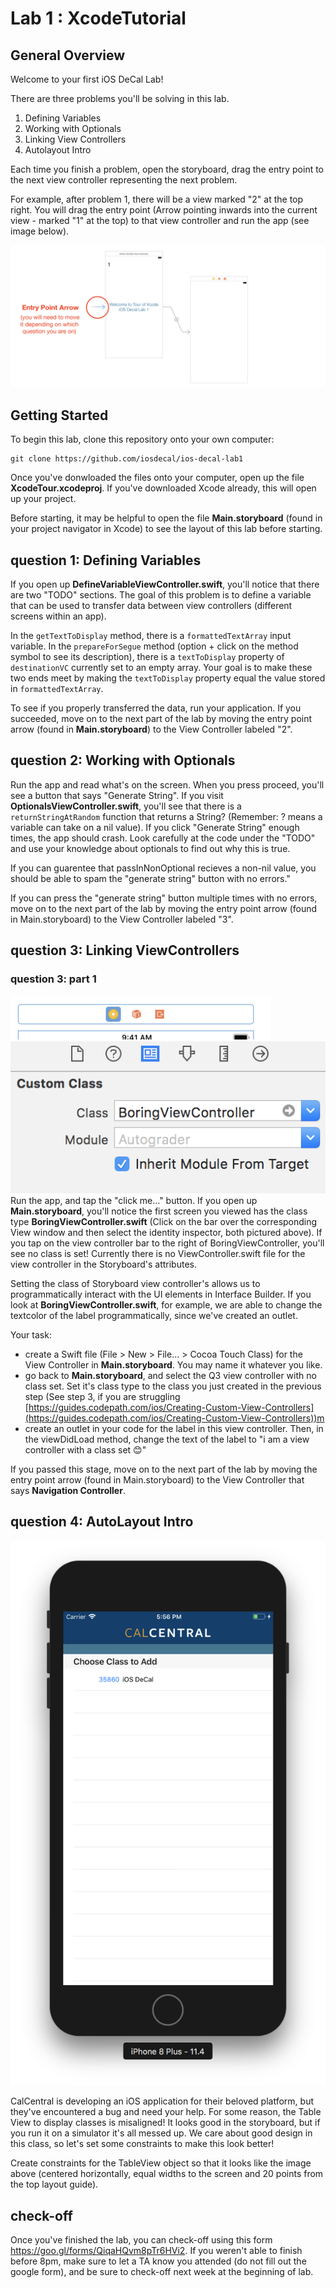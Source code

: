 # Lab 1 : XcodeTutorial #

## General Overview ##
Welcome to your first iOS DeCal Lab!

There are three problems you'll be solving in this lab.

1. Defining Variables
2. Working with Optionals
3. Linking View Controllers
4. Autolayout Intro

Each time you finish a problem, open the storyboard, drag the entry point to the next view controller representing the next problem. 

For example, after problem 1, there will be a view marked "2" at the top right. You will drag the entry point (Arrow pointing inwards into the current view - marked "1" at the top) to that view controller and run the app (see image below).

![alt text](/README-images/lab1-1.png)

## Getting Started 

To begin this lab, clone this repository onto your own computer:
	
	git clone https://github.com/iosdecal/ios-decal-lab1

Once you've donwloaded the files onto your computer, open up the file **XcodeTour.xcodeproj**. If you've downloaded Xcode already, this will open up your project.

Before starting, it may be helpful to open the file **Main.storyboard** (found in your project navigator in Xcode) to see the layout of this lab before starting.

## question 1: Defining Variables ##
If you open up **DefineVariableViewController.swift**, you'll notice that there are two "TODO" sections. The goal of this problem is to define a variable that can be used to transfer data between view controllers (different screens within an app). 

In the `getTextToDisplay` method, there is a `formattedTextArray` input variable. In the `prepareForSegue` method (option + click on the method symbol to see its description), there is a `textToDisplay` property of `destinationVC` currently set to an empty array. Your goal is to make these two ends meet by making the `textToDisplay` property equal the value stored in `formattedTextArray`.

To see if you properly transferred the data, run your application. If you succeeded, move on to the next part of the lab by moving the entry point arrow (found in **Main.storyboard**) to the View Controller labeled "2".

## question 2: Working with Optionals ##
Run the app and read what's on the screen. When you press proceed, you'll see a button that says "Generate String". If you visit **OptionalsViewController.swift**, you'll see that there is a `returnStringAtRandom` function that returns a String? (Remember: ? means a variable can take on a nil value). If you click "Generate String" enough times, the app should crash. Look carefully at the code under the "TODO" and use your knowledge about optionals to find out why this is true.

If you can guarentee that passInNonOptional recieves a non-nil value, you should be able to spam the "generate string" button with no errors."

If you can press the "generate string" button multiple times with no errors, move on to the next part of the lab by moving the entry point arrow (found in Main.storyboard) to the View Controller labeled "3".

## question 3: Linking ViewControllers ##
### question 3: part 1 ###
![alt text](/README-images/controller.png)
![alt text](/README-images/inspector.png)
Run the app, and tap the "click me..." button. If you open up **Main.storyboard**, you'll notice the first screen you viewed has the class type **BoringViewController.swift** (Click on the bar over the corresponding View window and then select the identity inspector, both pictured above). If you tap on the view controller bar to the right of BoringViewController, you'll see no class is set! Currently there is no ViewController.swift file for the view controller in the Storyboard's attributes.

Setting the class of Storyboard view controller's allows us to programmatically interact with the UI elements in Interface Builder. If you look at **BoringViewController.swift**, for example, we are able to change the textcolor of the label programmatically, since we've created an outlet.

Your task:
- create a Swift file (File > New > File... > Cocoa Touch Class) for the View Controller in **Main.storyboard**. You may name it whatever you like.
- go back to **Main.storyboard**, and select the Q3 view controller with no class set. Set it's class type to the class you just created in the previous step (See step 3, if you are struggling [https://guides.codepath.com/ios/Creating-Custom-View-Controllers](https://guides.codepath.com/ios/Creating-Custom-View-Controllers))m
- create an outlet in your code for the label in this view controller. Then, in the viewDidLoad method, change the text of the label to "i am a view controller with a class set 😊"

If you passed this stage, move on to the next part of the lab by moving the entry point arrow (found in Main.storyboard) to the View Controller that says **Navigation Controller**.


## question 4: AutoLayout Intro ##
![alt text](/README-images/autolayout.png)

CalCentral is developing an iOS application for their beloved platform, but they've encountered a bug and need your help. For some reason, the Table View to display classes is misaligned! It looks good in the storyboard, but if you run it on a simulator it's all messed up. We care about good design in this class, so let's set some constraints to make this look better!

Create constraints for the TableView object so that it looks like the image above (centered horizontally, equal widths to the screen and 20 points from the top layout guide). 

## check-off ##
Once you've finished the lab, you can check-off using this form https://goo.gl/forms/QiqaHQvm8pTr6HVi2. If you weren't able to finish before 8pm, make sure to let a TA know you attended (do not fill out the google form), and be sure to check-off next week at the beginning of lab.

